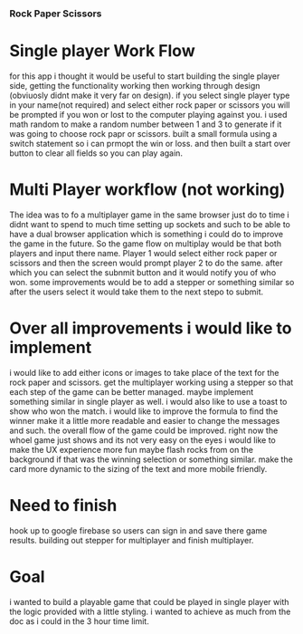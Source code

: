 ### Rock Paper Scissors 

# Single player Work Flow
for this app i thought it would be useful to start building the single player side, getting the functionality working then working through design (obviuosly didnt make it very far on design). if you select single player type in your name(not required) and select either rock paper or scissors you will be prompted if you won or lost to the computer playing against you. i used math random to make a random number between 1 and 3 to generate if it was going to choose rock papr or scissors. built a small formula using a switch statement so i can prmopt the win or loss. and then built a start over button to clear all fields so you can play again. 

# Multi Player workflow (not working)
The idea was to fo a multiplayer game in the same browser just do to time i didnt want to spend to much time setting up sockets and such to be able to have a dual browser application which is something i could do to improve the game in the future. So the game flow on multiplay would be that both players and input there name. Player 1 would select either rock paper or scissors and then the screen would prompt player 2 to do the same. after which you can select the subnmit button and it would notify you of who won. some improvements would be to add a stepper or something similar so after the users select it would take them to the next stepo to submit. 

# Over all improvements i would like to implement 
i would like to add either icons or images to take place of the text for the rock paper and scissors. get the multiplayer working using a stepper so that each step of the game can be better managed. maybe implement something similar in single player as well. i would also like to use a toast to show who won the match. i would like to improve the formula to find the winner make it a little more readable and easier to change the messages and such. the overall flow of the game could be improved. right now the whoel game just shows and its not very easy on the eyes i would like to make the UX experience more fun maybe flash rocks from on the background if that was the winning selection or something similar. make the card more dynamic to the sizing of the text and more mobile friendly. 

# Need to finish
hook up to google firebase so users can sign in and save there game results. building out stepper for multiplayer and finish multiplayer. 

# Goal 
i wanted to build a playable game that could be played in single player with the logic provided with a little styling. i wanted to achieve as much from the doc as i could in the 3 hour time limit. 